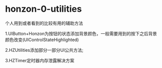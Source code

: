 # honzon-0-utilities
个人用到或者看到的比较有用的辅助方法

1.UIButton+Honzon为按钮的状态添加背景颜色，一般需要用到的按下之后背景颜色改变(UIControlStateHighlighted)

2.HZUtilities添加部分一部分UI公共方法;

3.HZTimer定时器内存泄露解决方案
